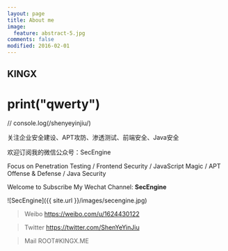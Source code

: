 ```yaml
---
layout: page
title: About me
image:
  feature: abstract-5.jpg
comments: false
modified: 2016-02-01
---
```



KINGX
---
 # print("qwerty")
 
 // console.log(/shenyeyinjiu/)

关注企业安全建设、APT攻防、渗透测试、前端安全、Java安全

欢迎订阅我的微信公众号：SecEngine




Focus on Penetration Testing / Frontend Security / JavaScript Magic / APT Offense & Defense / Java Security

Welcome to Subscribe My Wechat Channel: **SecEngine**

![SecEngine]({{ site.url }}/images/secengine.jpg)

> Weibo <https://weibo.com/u/1624430122>

> Twitter <https://twitter.com/ShenYeYinJiu>

> Mail ROOT#KINGX.ME